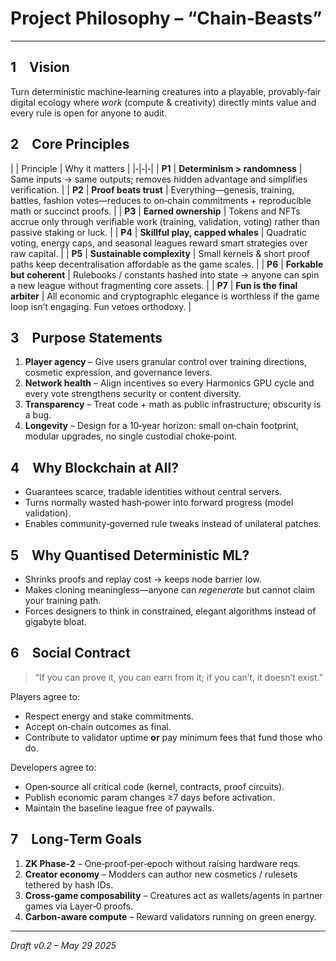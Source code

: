# Project Philosophy – “Chain‑Beasts”

---

## 1 Vision

Turn deterministic machine‑learning creatures into a playable, provably‑fair digital ecology where *work* (compute & creativity) directly mints value and every rule is open for anyone to audit.

## 2 Core Principles

\|  | Principle | Why it matters |
\|‑|‑|‑|
\| **P1** | **Determinism > randomness** | Same inputs → same outputs; removes hidden advantage and simplifies verification. |
\| **P2** | **Proof beats trust** | Everything—genesis, training, battles, fashion votes—reduces to on‑chain commitments + reproducible math or succinct proofs. |
\| **P3** | **Earned ownership** | Tokens and NFTs accrue only through verifiable work (training, validation, voting) rather than passive staking or luck. |
\| **P4** | **Skillful play, capped whales** | Quadratic voting, energy caps, and seasonal leagues reward smart strategies over raw capital. |
\| **P5** | **Sustainable complexity** | Small kernels & short proof paths keep decentralisation affordable as the game scales. |
\| **P6** | **Forkable but coherent** | Rulebooks / constants hashed into state → anyone can spin a new league without fragmenting core assets. |
\| **P7** | **Fun is the final arbiter** | All economic and cryptographic elegance is worthless if the game loop isn’t engaging. Fun vetoes orthodoxy. |

## 3 Purpose Statements

1. **Player agency** – Give users granular control over training directions, cosmetic expression, and governance levers.
2. **Network health** – Align incentives so every Harmonics GPU cycle and every vote strengthens security or content diversity.
3. **Transparency** – Treat code + math as public infrastructure; obscurity is a bug.
4. **Longevity** – Design for a 10‑year horizon: small on‑chain footprint, modular upgrades, no single custodial choke‑point.

## 4 Why Blockchain at All?

* Guarantees scarce, tradable identities without central servers.
* Turns normally wasted hash‑power into forward progress (model validation).
* Enables community‑governed rule tweaks instead of unilateral patches.

## 5 Why Quantised Deterministic ML?

* Shrinks proofs and replay cost → keeps node barrier low.
* Makes cloning meaningless—anyone can *regenerate* but cannot claim your training path.
* Forces designers to think in constrained, elegant algorithms instead of gigabyte bloat.

## 6 Social Contract

> “If you can prove it, you can earn from it; if you can’t, it doesn’t exist.”

Players agree to:

* Respect energy and stake commitments.
* Accept on‑chain outcomes as final.
* Contribute to validator uptime **or** pay minimum fees that fund those who do.

Developers agree to:

* Open‑source all critical code (kernel, contracts, proof circuits).
* Publish economic param changes ≥7 days before activation.
* Maintain the baseline league free of paywalls.

## 7 Long‑Term Goals

1. **ZK Phase‑2** – One‑proof‑per‑epoch without raising hardware reqs.
2. **Creator economy** – Modders can author new cosmetics / rulesets tethered by hash IDs.
3. **Cross‑game composability** – Creatures act as wallets/agents in partner games via Layer‑0 proofs.
4. **Carbon‑aware compute** – Reward validators running on green energy.

---

*Draft v0.2 – May 29 2025*
